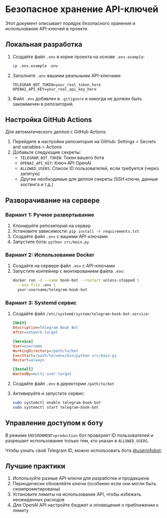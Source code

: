 # Безопасное хранение API-ключей

Этот документ описывает порядок безопасного хранения и использования API-ключей в проекте.

## Локальная разработка

1. Создайте файл `.env` в корне проекта на основе `.env.example`:
   ```bash
   cp .env.example .env
   ```

2. Заполните `.env` вашими реальными API-ключами:
   ```
   TELEGRAM_BOT_TOKEN=your_real_token_here
   OPENAI_API_KEY=your_real_api_key_here
   ```

3. Файл `.env` добавлен в `.gitignore` и никогда не должен быть закоммичен в репозиторий.

## Настройка GitHub Actions

Для автоматического деплоя с GitHub Actions:

1. Перейдите в настройки репозитория на GitHub: Settings > Secrets and variables > Actions
2. Добавьте следующие секреты:
   - `TELEGRAM_BOT_TOKEN`: Токен вашего бота
   - `OPENAI_API_KEY`: Ключ API OpenAI
   - `ALLOWED_USERS`: Список ID пользователей, если требуется (через запятую)
   - Другие необходимые для деплоя секреты (SSH ключи, данные хостинга и т.д.)

## Разворачивание на сервере

### Вариант 1: Ручное развертывание

1. Клонируйте репозиторий на сервер
2. Установите зависимости: `pip install -r requirements.txt`
3. Создайте файл `.env` с вашими API-ключами
4. Запустите бота: `python src/main.py`

### Вариант 2: Использование Docker

1. Создайте на сервере файл `.env` с API-ключами
2. Запустите контейнер с монтированием файла `.env`:
   ```bash
   docker run -d --name book-bot --restart unless-stopped \
     --env-file .env \
     your-username/telegram-book-bot
   ```

### Вариант 3: Systemd сервис

1. Создайте файл `/etc/systemd/system/telegram-book-bot.service`:
   ```ini
   [Unit]
   Description=Telegram Book Bot
   After=network.target
   
   [Service]
   User=username
   WorkingDirectory=/path/to/bot
   ExecStart=/path/to/venv/bin/python src/main.py
   Restart=always
   
   [Install]
   WantedBy=multi-user.target
   ```

2. Создайте файл `.env` в директории `/path/to/bot`
3. Активируйте и запустите сервис:
   ```bash
   sudo systemctl enable telegram-book-bot
   sudo systemctl start telegram-book-bot
   ```

## Управление доступом к боту

В режиме `ENVIRONMENT=production` бот проверяет ID пользователей и разрешает использование только тем, кто указан в `ALLOWED_USERS`.

Чтобы узнать свой Telegram ID, можно использовать бота [@userinfobot](https://t.me/userinfobot).

## Лучшие практики

1. Используйте разные API-ключи для разработки и продакшена
2. Периодически обновляйте ключи (особенно если они могли быть скомпрометированы)
3. Установите лимиты на использование API, чтобы избежать неожиданных расходов
4. Для OpenAI API настройте бюджет и оповещения о приближении к лимиту 